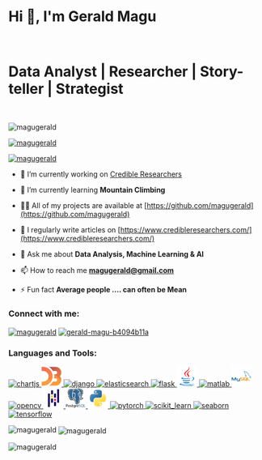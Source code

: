 # Hi 👋, I'm Gerald Magu
<br/>
<h1>Data Analyst | Researcher | Story-teller | Strategist</h1>

<br />

<p align="left"> <img src="https://komarev.com/ghpvc/?username=magugerald&label=Profile%20views&color=0e75b6&style=flat" alt="magugerald" /> </p>

<p align="left"> <a href="https://github.com/ryo-ma/github-profile-trophy"><img src="https://github-profile-trophy.vercel.app/?username=magugerald" alt="magugerald" /></a> </p>

<p align="left"> <a href="https://twitter.com/magugerald" target="blank"><img src="https://img.shields.io/twitter/follow/magugerald?logo=twitter&style=for-the-badge" alt="magugerald" /></a> </p>

- 🔭 I’m currently working on [Credible Researchers](https://www.credibleresearchers.com/)

- 🌱 I’m currently learning **Mountain Climbing**

- 👨‍💻 All of my projects are available at [https://github.com/magugerald](https://github.com/magugerald)

- 📝 I regularly write articles on [https://www.credibleresearchers.com/](https://www.credibleresearchers.com/)

- 💬 Ask me about **Data Analysis, Machine Learning & AI**

- 📫 How to reach me **magugerald@gmail.com**

- ⚡ Fun fact **Average people .... can often be Mean**

<h3 align="left">Connect with me:</h3>
<p align="left">
<a href="https://twitter.com/magugerald" target="blank"><img align="center" src="https://raw.githubusercontent.com/rahuldkjain/github-profile-readme-generator/master/src/images/icons/Social/twitter.svg" alt="magugerald" height="30" width="40" /></a>
<a href="https://linkedin.com/in/gerald-magu-b4094b11a" target="blank"><img align="center" src="https://raw.githubusercontent.com/rahuldkjain/github-profile-readme-generator/master/src/images/icons/Social/linked-in-alt.svg" alt="gerald-magu-b4094b11a" height="30" width="40" /></a>
</p>

<h3 align="left">Languages and Tools:</h3>
<p align="left"> <a href="https://www.chartjs.org" target="_blank" rel="noreferrer"> <img src="https://www.chartjs.org/media/logo-title.svg" alt="chartjs" width="40" height="40"/> </a> <a href="https://d3js.org/" target="_blank" rel="noreferrer"> <img src="https://raw.githubusercontent.com/devicons/devicon/master/icons/d3js/d3js-original.svg" alt="d3js" width="40" height="40"/> </a> <a href="https://www.djangoproject.com/" target="_blank" rel="noreferrer"> <img src="https://cdn.worldvectorlogo.com/logos/django.svg" alt="django" width="40" height="40"/> </a> <a href="https://www.elastic.co" target="_blank" rel="noreferrer"> <img src="https://www.vectorlogo.zone/logos/elastic/elastic-icon.svg" alt="elasticsearch" width="40" height="40"/> </a> <a href="https://flask.palletsprojects.com/" target="_blank" rel="noreferrer"> <img src="https://www.vectorlogo.zone/logos/pocoo_flask/pocoo_flask-icon.svg" alt="flask" width="40" height="40"/> </a> <a href="https://www.java.com" target="_blank" rel="noreferrer"> <img src="https://raw.githubusercontent.com/devicons/devicon/master/icons/java/java-original.svg" alt="java" width="40" height="40"/> </a> <a href="https://www.mathworks.com/" target="_blank" rel="noreferrer"> <img src="https://upload.wikimedia.org/wikipedia/commons/2/21/Matlab_Logo.png" alt="matlab" width="40" height="40"/> </a> <a href="https://www.mysql.com/" target="_blank" rel="noreferrer"> <img src="https://raw.githubusercontent.com/devicons/devicon/master/icons/mysql/mysql-original-wordmark.svg" alt="mysql" width="40" height="40"/> </a> <a href="https://opencv.org/" target="_blank" rel="noreferrer"> <img src="https://www.vectorlogo.zone/logos/opencv/opencv-icon.svg" alt="opencv" width="40" height="40"/> </a> <a href="https://pandas.pydata.org/" target="_blank" rel="noreferrer"> <img src="https://raw.githubusercontent.com/devicons/devicon/2ae2a900d2f041da66e950e4d48052658d850630/icons/pandas/pandas-original.svg" alt="pandas" width="40" height="40"/> </a> <a href="https://www.postgresql.org" target="_blank" rel="noreferrer"> <img src="https://raw.githubusercontent.com/devicons/devicon/master/icons/postgresql/postgresql-original-wordmark.svg" alt="postgresql" width="40" height="40"/> </a> <a href="https://www.python.org" target="_blank" rel="noreferrer"> <img src="https://raw.githubusercontent.com/devicons/devicon/master/icons/python/python-original.svg" alt="python" width="40" height="40"/> </a> <a href="https://pytorch.org/" target="_blank" rel="noreferrer"> <img src="https://www.vectorlogo.zone/logos/pytorch/pytorch-icon.svg" alt="pytorch" width="40" height="40"/> </a> <a href="https://scikit-learn.org/" target="_blank" rel="noreferrer"> <img src="https://upload.wikimedia.org/wikipedia/commons/0/05/Scikit_learn_logo_small.svg" alt="scikit_learn" width="40" height="40"/> </a> <a href="https://seaborn.pydata.org/" target="_blank" rel="noreferrer"> <img src="https://seaborn.pydata.org/_images/logo-mark-lightbg.svg" alt="seaborn" width="40" height="40"/> </a> <a href="https://www.tensorflow.org" target="_blank" rel="noreferrer"> <img src="https://www.vectorlogo.zone/logos/tensorflow/tensorflow-icon.svg" alt="tensorflow" width="40" height="40"/> </a> </p>

<p><img align="left" src="https://github-readme-stats.vercel.app/api/top-langs?username=magugerald&show_icons=true&locale=en&layout=compact" alt="magugerald" /></p>

<p>&nbsp;<img align="center" src="https://github-readme-stats.vercel.app/api?username=magugerald&show_icons=true&locale=en" alt="magugerald" /></p>

<p><img align="center" src="https://github-readme-streak-stats.herokuapp.com/?user=magugerald&" alt="magugerald" /></p>

